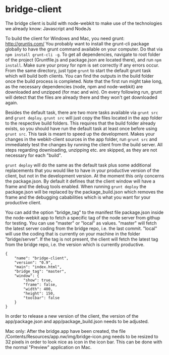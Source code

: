 bridge-client
=============

The bridge client is build with node-webkit to make use of the technologies we already know: Javascript and NodeJs

To build the client for Windows and Mac, you need grunt: http://gruntjs.com/
You probably want to install the grunt-cli package globally to have the grunt command available on your computer. Do that via `npm install grunt-cli -g`.
To get all dependencies, navigate to root folder of the project (Gruntfile.js and package.json are located there), and run `npm install`. Make sure your proxy for npm is set correctly if any errors occur.
From the same directory, just type `grunt` to start the default grunt task which will build both clients. You can find the outputs in the build folder once the build process is completed.
Note that the first run might take long, as the necessary dependencies (node, npm and node-webkit) are downloaded and unzipped (for mac and win). On every following run, grunt will detect that the files are already there and they won't get downloaded again.

Besides the default task, there are two more tasks available via `grunt src` and `grunt deploy`.
`grunt src` will just copy the files located in the app folder to the respective build folders. This requires that the build folder already exists, so you should have run the default task at least once before using `grunt src`.
This task is meant to speed up the development. Makes your changes in the webkit-client sources in the app folder, run `grunt src` and immediately test the changes by running the client from the build server. All steps regarding downloading, unzipping etc. are skipped, as they are not necessary for each "build".

`grunt deploy` will do the same as the default task plus some additional replacements that you would like to have in your productive version of the client, but not in the development version. At the moment
this only concerns the package.json. By default it defines that the client window will have a frame and the debug tools enabled. When running `grunt deploy` the package.json will be replaced by the package_build.json which removes the
frame and the debugging cababilities which is what you want for your productive client.

You can add the option "bridge_tag" to the manifest file package.json inside the node-webkit app to fetch a specific tag of the node server from githup for testing. You can use "master" or "local" as values.
"master" will fetch the latest server coding from the bridge repo, i.e. the last commit.
"local" will use the coding that is currently on your machine in the folder "bridge/server". 
If the tag is not present, the client will fetch the latest tag from the bridge repo, i.e. the version which is currently productive.

```
{
	"name": "bridge-client",
	"version": "0.9",
	"main": "index.html",
	"bridge_tag": "master",
	"window": {
		"show": true,
		"frame": false,
		"width": 400,
		"height": 150,
		"toolbar": false
	}
}
```
In order to release a new version of the client, the version of the app/package.json and app/package_build.json needs to be adjusted.

Mac only:
After the bridge.app have been created, the file /Contents/Resources/app.nw/img/bridge-icon.png needs to be resized to 32 pixels in order to look nice as icon in the icon bar. This can be done with the normal "Preview" application on Mac.
